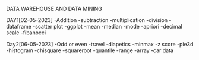 DATA WAREHOUSE AND DATA MINING

DAY1[02-05-2023]
   -Addition
   -subtraction
   -multiplication
   -division
   -dataframe
   -scatter plot
   -ggplot
   -mean
   -median
   -mode
   -apriori
   -decimal  scale
   -fibanocci
   
Day2[06-05-2023]
   -Odd or even
   -travel
   -diapetics
   -minmax
   -z score
   -pie3d
   -histogram
   -chisquare
   -squareroot
   -quantile
   -range
   -array
   -car data
